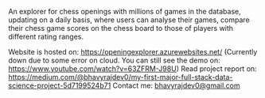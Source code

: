 An explorer for chess openings with millions of games in the database, updating on a daily basis, where users can analyse their games, compare their chess game scores on the chess board to those of players with different rating ranges.

Website is hosted on: https://openingexplorer.azurewebsites.net/ (Currently down due to some error on cloud. You can still see the demo on: https://www.youtube.com/watch?v=63ZFRM-J98U)
Read project report on: https://medium.com/@bhavyrajdev0/my-first-major-full-stack-data-science-project-5d7199524b71
Contact me: bhavyrajdev0@gmail.com
